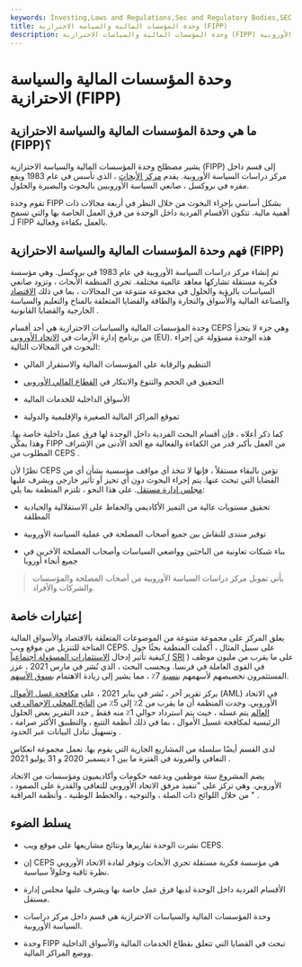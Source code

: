 ```yaml
---
keywords: Investing,Laws and Regulations,Sec and Regulatory Bodies,SEC
title: وحدة المؤسسات المالية والسياسة الاحترازية (FIPP)
description: وحدة المؤسسات المالية والسياسات الاحترازية (FIPP) هي قسم أبحاث داخل مركز دراسات السياسة الأوروبية.
---
```


# وحدة المؤسسات المالية والسياسة الاحترازية (FIPP)
## ما هي وحدة المؤسسات المالية والسياسة الاحترازية (FIPP)؟

يشير مصطلح وحدة المؤسسات المالية والسياسة الاحترازية (FIPP) إلى قسم داخل مركز دراسات السياسة الأوروبية. يقدم [مركز الأبحاث](/economic-think-tank) ، الذي تأسس في عام 1983 ويقع مقره في بروكسل ، صانعي السياسة الأوروبيين بالبحوث والبصيرة والحلول.

تقوم وحدة FIPP بشكل أساسي بإجراء البحوث من خلال النظر في أربعة مجالات ذات أهمية مالية. تتكون الأقسام الفردية داخل الوحدة من فرق العمل الخاصة بها والتي تسمح لـ FIPP بالعمل بكفاءة وفعالية.

## فهم وحدة المؤسسات المالية والسياسة الاحترازية (FIPP)

تم إنشاء مركز دراسات السياسة الأوروبية في عام 1983 في بروكسل. وهي مؤسسة فكرية مستقلة تشاركها معاهد عالمية مختلفة. تجري المنظمة الأبحاث ، وتزود صانعي السياسات بالرؤية والحلول في مجموعة متنوعة من المجالات ، بما في ذلك [الاقتصاد](/economy) والصناعة المالية والأسواق والتجارة والطاقة والقضايا المتعلقة بالمناخ والتعليم والسياسة الخارجية والقضايا القانونية .

وحدة المؤسسات المالية والسياسات الاحترازية هي أحد أقسام CEPS وهي جزء لا يتجزأ من برنامج إدارة الأزمات في [الاتحاد الأوروبي](/europeanunion) (EU). هذه الوحدة مسؤولة عن إجراء البحوث في المجالات التالية:

- التنظيم والرقابة على المؤسسات المالية والاستقرار المالي

- التحقيق في الحجم والتنوع والابتكار في [القطاع المالي الأوروبي](/financial_sector)

- الأسواق الداخلية للخدمات المالية

- تموقع المراكز المالية الصغيرة والإقليمية والدولية

كما ذكر أعلاه ، فإن أقسام البحث الفردية داخل الوحدة لها فرق عمل داخلية خاصة بها. وهذا يمكّن FIPP من العمل بأكبر قدر من الكفاءة والفعالية مع الحد الأدنى من الإشراف المطلوب من CEPS .

نظرًا لأن CEPS تؤمن بالبقاء مستقلاً ، فإنها لا تتخذ أي مواقف مؤسسية بشأن أي من القضايا التي تبحث عنها. يتم إجراء البحوث دون أي تحيز أو تأثير خارجي ويشرف عليها [مجلس إدارة مستقل](/boardofdirectors). على هذا النحو ، تلتزم المنظمة بما يلي:

- تحقيق مستويات عالية من التميز الأكاديمي والحفاظ على الاستقلالية والحيادية المطلقة

- توفير منتدى للنقاش بين جميع أصحاب المصلحة في عملية السياسة الأوروبية

- بناء شبكات تعاونية من الباحثين وواضعي السياسات وأصحاب المصلحة الآخرين في جميع أنحاء أوروبا

> يأتي تمويل مركز دراسات السياسة الأوروبية من أصحاب المصلحة والمؤسسات والشركات والأفراد.

>

## إعتبارات خاصة

يعلق المركز على مجموعة متنوعة من الموضوعات المتعلقة بالاقتصاد والأسواق المالية المتاحة للتنزيل من موقع ويب CEPS. على سبيل المثال ، أكملت المنظمة بحثًا حول كيفية تأثير إدخال [الاستثمارات المسؤولة اجتماعياً (](/sri) [SRI](/sri) ) على ما يقرب من مليون موظف في القوى العاملة في فرنسا. وبحسب البحث ، الذي نُشر في مارس 2021 ، عزز المستثمرون تخصيصهم لأسهمهم [بنسبة](/assetallocation) 7٪ ، مما يشير إلى زيادة الاهتمام [بسوق الأسهم](/equitymarket).

يركز تقرير آخر ، نُشر في يناير 2021 ، على [مكافحة غسل الأموال](/aml) (AML) في الاتحاد الأوروبي. وجدت المنظمة أن ما يقرب من 2٪ إلى 5٪ من [الناتج المحلي الإجمالي في العالم](/gdp) يتم غسله ، حيث يتم استرداد حوالي 1٪ منه فقط [.](/gdp) حدد التقرير بعض الحلول الرئيسية لمكافحة غسيل الأموال ، بما في ذلك أنظمة التتبع ، والتطبيق الأكثر صرامة ، وتسهيل تبادل البيانات عبر الحدود .

لدى القسم أيضًا سلسلة من المشاريع الجارية التي يقوم بها. تعمل مجموعة انعكاس التعافي والمرونة في الفترة ما بين 1 ديسمبر 2020 و 31 يوليو 2021 .

يضم المشروع ستة موظفين ويدعمه حكومات وأكاديميون ومؤسسات من الاتحاد الأوروبي. وهي تركز على "تنفيذ مرفق الاتحاد الأوروبي للتعافي والقدرة على الصمود ، من خلال اللوائح ذات الصلة ، والتوجيه ، والخطط الوطنية ، وأنظمة المراقبة " .

## يسلط الضوء

- نشرت الوحدة تقاريرها ونتائج مشاريعها على موقع ويب CEPS.

- إن CEPS هي مؤسسة فكرية مستقلة تجري الأبحاث وتوفر لقادة الاتحاد الأوروبي نظرة ثاقبة وحلولاً سياسية.

- الأقسام الفردية داخل الوحدة لديها فرق عمل خاصة بها ويشرف عليها مجلس إدارة مستقل.

- وحدة المؤسسات المالية والسياسات الاحترازية هي قسم داخل مركز دراسات السياسة الأوروبية.

- وحدة FIPP تبحث في القضايا التي تتعلق بقطاع الخدمات المالية والأسواق الداخلية ووضع المراكز المالية.

